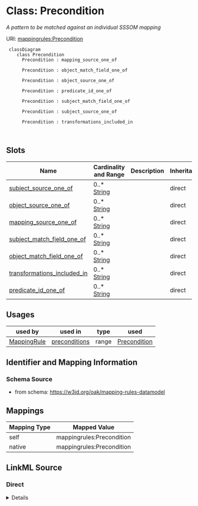# Class: Precondition


_A pattern to be matched against an individual SSSOM mapping_





URI: [mappingrules:Precondition](https://w3id.org/oak/mapping-rules-datamodel/Precondition)



```{mermaid}
 classDiagram
    class Precondition
      Precondition : mapping_source_one_of
        
      Precondition : object_match_field_one_of
        
      Precondition : object_source_one_of
        
      Precondition : predicate_id_one_of
        
      Precondition : subject_match_field_one_of
        
      Precondition : subject_source_one_of
        
      Precondition : transformations_included_in
        
      
```




<!-- no inheritance hierarchy -->


## Slots

| Name | Cardinality and Range | Description | Inheritance |
| ---  | --- | --- | --- |
| [subject_source_one_of](subject_source_one_of.md) | 0..* <br/> [String](String.md) |  | direct |
| [object_source_one_of](object_source_one_of.md) | 0..* <br/> [String](String.md) |  | direct |
| [mapping_source_one_of](mapping_source_one_of.md) | 0..* <br/> [String](String.md) |  | direct |
| [subject_match_field_one_of](subject_match_field_one_of.md) | 0..* <br/> [String](String.md) |  | direct |
| [object_match_field_one_of](object_match_field_one_of.md) | 0..* <br/> [String](String.md) |  | direct |
| [transformations_included_in](transformations_included_in.md) | 0..* <br/> [String](String.md) |  | direct |
| [predicate_id_one_of](predicate_id_one_of.md) | 0..* <br/> [String](String.md) |  | direct |





## Usages

| used by | used in | type | used |
| ---  | --- | --- | --- |
| [MappingRule](MappingRule.md) | [preconditions](preconditions.md) | range | [Precondition](Precondition.md) |






## Identifier and Mapping Information







### Schema Source


* from schema: https://w3id.org/oak/mapping-rules-datamodel





## Mappings

| Mapping Type | Mapped Value |
| ---  | ---  |
| self | mappingrules:Precondition |
| native | mappingrules:Precondition |





## LinkML Source

<!-- TODO: investigate https://stackoverflow.com/questions/37606292/how-to-create-tabbed-code-blocks-in-mkdocs-or-sphinx -->

### Direct

<details>
```yaml
name: Precondition
description: A pattern to be matched against an individual SSSOM mapping
from_schema: https://w3id.org/oak/mapping-rules-datamodel
rank: 1000
attributes:
  subject_source_one_of:
    name: subject_source_one_of
    from_schema: https://w3id.org/oak/mapping-rules-datamodel
    rank: 1000
    multivalued: true
  object_source_one_of:
    name: object_source_one_of
    from_schema: https://w3id.org/oak/mapping-rules-datamodel
    rank: 1000
    multivalued: true
  mapping_source_one_of:
    name: mapping_source_one_of
    from_schema: https://w3id.org/oak/mapping-rules-datamodel
    rank: 1000
    multivalued: true
  subject_match_field_one_of:
    name: subject_match_field_one_of
    from_schema: https://w3id.org/oak/mapping-rules-datamodel
    rank: 1000
    multivalued: true
  object_match_field_one_of:
    name: object_match_field_one_of
    from_schema: https://w3id.org/oak/mapping-rules-datamodel
    rank: 1000
    multivalued: true
  transformations_included_in:
    name: transformations_included_in
    from_schema: https://w3id.org/oak/mapping-rules-datamodel
    rank: 1000
    multivalued: true
  predicate_id_one_of:
    name: predicate_id_one_of
    from_schema: https://w3id.org/oak/mapping-rules-datamodel
    rank: 1000
    multivalued: true

```
</details>

### Induced

<details>
```yaml
name: Precondition
description: A pattern to be matched against an individual SSSOM mapping
from_schema: https://w3id.org/oak/mapping-rules-datamodel
rank: 1000
attributes:
  subject_source_one_of:
    name: subject_source_one_of
    from_schema: https://w3id.org/oak/mapping-rules-datamodel
    rank: 1000
    multivalued: true
    alias: subject_source_one_of
    owner: Precondition
    domain_of:
    - Precondition
    range: string
  object_source_one_of:
    name: object_source_one_of
    from_schema: https://w3id.org/oak/mapping-rules-datamodel
    rank: 1000
    multivalued: true
    alias: object_source_one_of
    owner: Precondition
    domain_of:
    - Precondition
    range: string
  mapping_source_one_of:
    name: mapping_source_one_of
    from_schema: https://w3id.org/oak/mapping-rules-datamodel
    rank: 1000
    multivalued: true
    alias: mapping_source_one_of
    owner: Precondition
    domain_of:
    - Precondition
    range: string
  subject_match_field_one_of:
    name: subject_match_field_one_of
    from_schema: https://w3id.org/oak/mapping-rules-datamodel
    rank: 1000
    multivalued: true
    alias: subject_match_field_one_of
    owner: Precondition
    domain_of:
    - Precondition
    range: string
  object_match_field_one_of:
    name: object_match_field_one_of
    from_schema: https://w3id.org/oak/mapping-rules-datamodel
    rank: 1000
    multivalued: true
    alias: object_match_field_one_of
    owner: Precondition
    domain_of:
    - Precondition
    range: string
  transformations_included_in:
    name: transformations_included_in
    from_schema: https://w3id.org/oak/mapping-rules-datamodel
    rank: 1000
    multivalued: true
    alias: transformations_included_in
    owner: Precondition
    domain_of:
    - Precondition
    range: string
  predicate_id_one_of:
    name: predicate_id_one_of
    from_schema: https://w3id.org/oak/mapping-rules-datamodel
    rank: 1000
    multivalued: true
    alias: predicate_id_one_of
    owner: Precondition
    domain_of:
    - Precondition
    range: string

```
</details>